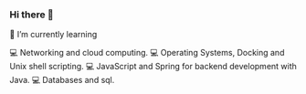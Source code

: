 ### Hi there 👋

🌱 I’m currently learning

💻 Networking and cloud computing.
💻 Operating Systems, Docking and Unix shell scripting.
💻 JavaScript and Spring for backend development with Java.
💻 Databases and sql.
<!--
**Mohamedharate/mohamedharate** is a ✨ _special_ ✨ repository because its `README.md` (this file) appears on your GitHub profile.

Here are some ideas to get you started:

- 🔭 I’m currently working on ...
- 
- 👯 I’m looking to collaborate on ...
- 🤔 I’m looking for help with ...
- 💬 Ask me about ...
- 📫 How to reach me: ...
- 😄 Pronouns: ...
- ⚡ Fun fact: ...
-->
